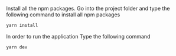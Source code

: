 Install all the npm packages. Go into the project folder and type the following command to install all npm packages

```bash
yarn install
```

In order to run the application Type the following command

```bash
yarn dev
```
